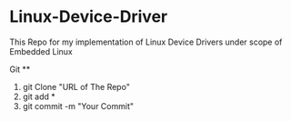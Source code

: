 # Linux-Device-Driver
This Repo for my implementation of Linux Device Drivers under scope of Embedded Linux


Git **
1) git Clone "URL of The Repo"
2) git add *
3) git commit -m "Your Commit" 

